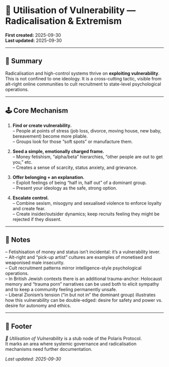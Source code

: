 # 🧠 Utilisation of Vulnerability — Radicalisation & Extremism  

**First created:** 2025-09-30  
**Last updated:** 2025-09-30  

---

## 📑 Summary  

Radicalisation and high-control systems thrive on **exploiting vulnerability**. This is not confined to one ideology. It is a cross-cutting tactic, visible from alt-right online communities to cult recruitment to state-level psychological operations.

---

## 🕹️ Core Mechanism  

1. **Find or create vulnerability.**  
   – People at points of stress (job loss, divorce, moving house, new baby, bereavement) become more pliable.  
   – Groups look for those “soft spots” or manufacture them.

2. **Seed a simple, emotionally charged frame.**  
   – Money fetishism, “alpha/beta” hierarchies, “other people are out to get you,” etc.  
   – Creates a sense of scarcity, status anxiety, and grievance.

3. **Offer belonging + an explanation.**  
   – Exploit feelings of being “half in, half out” of a dominant group.  
   – Present your ideology as the safe, strong option.

4. **Escalate control.**  
   – Combine sexism, misogyny and sexualised violence to enforce loyalty and create fear.  
   – Create insider/outsider dynamics; keep recruits feeling they might be rejected if they dissent.

---

## 🧠 Notes  

– Fetishisation of money and status isn’t incidental: it’s a vulnerability lever.  
– Alt-right and “pick-up artist” cultures are examples of monetised and weaponised male insecurity.  
– Cult recruitment patterns mirror intelligence-style psychological operations.  
– In British Jewish contexts there is an additional trauma-anchor: Holocaust memory and “trauma porn” narratives can be used both to elicit sympathy and to keep a community feeling permanently unsafe.  
– Liberal Zionism’s tension (“in but not in” the dominant group) illustrates how this vulnerability can be double-edged: desire for safety and power vs. desire for autonomy and ethics.  

---

## 🏮 Footer  

*🧠 Utilisation of Vulnerability* is a stub node of the Polaris Protocol.  
It marks an area where systemic governance and radicalisation mechanisms need further documentation.  

_Last updated: 2025-09-30_
